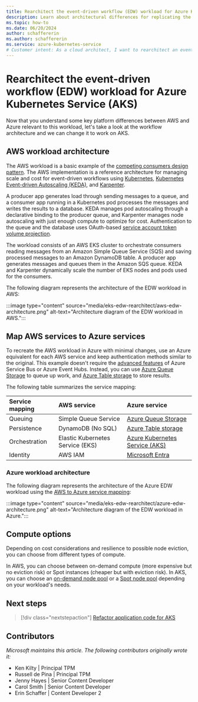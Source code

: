 ```yaml
---
title: Rearchitect the event-driven workflow (EDW) workload for Azure Kubernetes Service (AKS)
description: Learn about architectural differences for replicating the AWS EKS scaling with KEDA and Karpenter event-driven workflow (EDW) workload in AKS.
ms.topic: how-to
ms.date: 06/20/2024
author: schaffererin
ms.author: schaffererin
ms.service: azure-kubernetes-service
# Customer intent: As a cloud architect, I want to rearchitect an event-driven workflow from AWS to Azure Kubernetes Service, so that I can leverage Azure services while maintaining efficiency in scaling and cost management.
---
```


# Rearchitect the event-driven workflow (EDW) workload for Azure Kubernetes Service (AKS)

Now that you understand some key platform differences between AWS and Azure relevant to this workload, let's take a look at the workflow architecture and we can change it to work on AKS.

## AWS workload architecture

The AWS workload is a basic example of the [competing consumers design pattern][competing-consumers]. The AWS implementation is a reference architecture for managing scale and cost for event-driven workflows using [Kubernetes][kubernetes], [Kubernetes Event-driven Autoscaling (KEDA)][keda], and [Karpenter][karpenter].

A producer app generates load through sending messages to a queue, and a consumer app running in a Kubernetes pod processes the messages and writes the results to a database. KEDA manages pod autoscaling through a declarative binding to the producer queue, and Karpenter manages node autoscaling with just enough compute to optimize for cost. Authentication to the queue and the database uses OAuth-based [service account token volume projection][service-account-volume-projection].

The workload consists of an AWS EKS cluster to orchestrate consumers reading messages from an Amazon Simple Queue Service (SQS) and saving processed messages to an Amazon DynamoDB table. A producer app generates messages and queues them in the Amazon SQS queue. KEDA and Karpenter dynamically scale the number of EKS nodes and pods used for the consumers.

The following diagram represents the architecture of the EDW workload in AWS:

:::image type="content" source="media/eks-edw-rearchitect/aws-edw-architecture.png" alt-text="Architecture diagram of the EDW workload in AWS.":::

## Map AWS services to Azure services

To recreate the AWS workload in Azure with minimal changes, use an Azure equivalent for each AWS service and keep authentication methods similar to the original. This example doesn't require the [advanced features][advanced-features-service-bus-event-hub] of Azure Service Bus or Azure Event Hubs. Instead, you can use [Azure Queue Storage][azure-queue-storage] to queue up work, and [Azure Table storage][azure-table-storage] to store results.

The following table summarizes the service mapping:

| **Service mapping** |       **AWS service**      |     **Azure service**    |
|:--------------------|:---------------------------|:-------------------------|
| Queuing             | Simple Queue Service       | [Azure Queue Storage][azure-queue-storage]      |
| Persistence         | DynamoDB (No SQL)          | [Azure Table storage][azure-table-storage]      |
| Orchestration       | Elastic Kubernetes Service (EKS) | [Azure Kubernetes Service (AKS)][aks] |
| Identity | AWS IAM | [Microsoft Entra][microsoft-entra] |

### Azure workload architecture

The following diagram represents the architecture of the Azure EDW workload using the [AWS to Azure service mapping](#map-aws-services-to-azure-services):

:::image type="content" source="media/eks-edw-rearchitect/azure-edw-architecture.png" alt-text="Architecture diagram of the EDW workload in Azure.":::

## Compute options

Depending on cost considerations and resilience to possible node eviction, you can choose from different types of compute.

In AWS, you can choose between on-demand compute (more expensive but no eviction risk) or Spot instances (cheaper but with eviction risk). In AKS, you can choose an [on-demand node pool][on-demand-node-pool] or a [Spot node pool][spot-node-pool] depending on your workload's needs.

## Next steps

> [!div class="nextstepaction"]
> [Refactor application code for AKS][eks-edw-refactor]

## Contributors

*Microsoft maintains this article. The following contributors originally wrote it:*

- Ken Kilty | Principal TPM
- Russell de Pina | Principal TPM
- Jenny Hayes | Senior Content Developer
- Carol Smith | Senior Content Developer
- Erin Schaffer | Content Developer 2

<!-- LINKS -->
[competing-consumers]: /azure/architecture/patterns/competing-consumers
[kubernetes]: https://kubernetes.io/
[keda]: https://keda.sh/
[karpenter]: https://karpenter.sh/
[service-account-volume-projection]: https://kubernetes.io/docs/tasks/configure-pod-container/configure-service-account/#serviceaccount-token-volume-projection
[advanced-features-service-bus-event-hub]: /azure/service-bus-messaging/service-bus-azure-and-service-bus-queues-compared-contrasted
[azure-queue-storage]: /azure/storage/queues/storage-queues-introduction
[azure-table-storage]: /azure/storage/tables/table-storage-overview
[aks]: ./what-is-aks.md
[microsoft-entra]: /entra/fundamentals/whatis
[on-demand-node-pool]: ./create-node-pools.md
[spot-node-pool]: ./spot-node-pool.md
[eks-edw-refactor]: ./eks-edw-refactor.md
